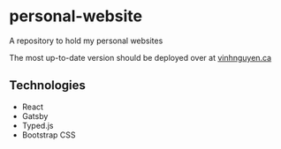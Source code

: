 # personal-website

A repository to hold my personal websites

The most up-to-date version should be deployed over at [vinhnguyen.ca](https://vinhnguyen.ca)

## Technologies

- React
- Gatsby
- Typed.js
- Bootstrap CSS
